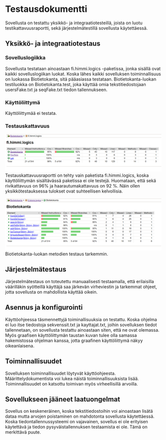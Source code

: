 # Testausdokumentti

Sovellusta on testattu yksikkö- ja integraatiotesteillä, joista on luotu testikattavuusraportti, sekä järjestelmätestillä sovellusta käytettäessä.

## Yksikkö- ja integraatiotestaus

### Sovelluslogiikka

Sovellusta testataan ainoastaan fi.himmi.logics -paketissa, jonka sisällä ovat kaikki sovelluslogiikan luokat. Koska lähes kaikki sovelluksen toiminnallisuus on luokassa Biotietokanta, sitä pääasiassa testataan. Biotietokanta-luokan testiluokka on Biotietokanta.test, joka käyttää omia tekstitiedostojaan usersFake.txt ja seqFake.txt tiedon tallennukseen.

### Käyttöliittymä

Käyttöliittymää ei testata.

### Testauskattavuus

![kuva](/dokumentaatio/kuvat/testausLogics.png)
Testauskattavuusraportti on tehty vain paketista fi.himmi.logics, koska käyttöliittymän sisältävässä paketissa ei ole testejä. Huomataan, että sekä rivikattavuus on 96% ja haarautumakattavuus on 92 %. Näin ollen yksikkötestauksessa tulokset ovat suhteellisen kelvollisia.

![kuva2](/dokumentaatio/kuvat/testausB.png)
Biotietokanta-luokan metodien testaus tarkemmin.

## Järjestelmätestaus

Järjestelmätestaus on toteutettu manuaalisesti testaamalla, että erilaisilla väärilläkin syötteillä käyttäjä saa järkevän virheviestin ja tarkemmat ohjeet, jotta sovellusta on mahdollista käyttää oikein.

## Asennus ja konfigurointi

Käyttöohjeessa täsmennettyjä toiminallisuuksia on testattu. Koska ohjelma ei luo itse tiedostoja sekvenssit.txt ja kayttajat.txt, joihin sovelluksen tiedot tallennetaan, on sovellusta testattu ainoastaan siten, että ne ovat olemassa. Myös graafisen käyttöliittymän taustan kuvan tulee olla samassa hakemistossa ohjelman kanssa, jotta graafinen käyttöliittymä näkyy oikeanlaisena.

## Toiminnallisuudet

Sovelluksen toiminnallisuudet löytyvät käyttöohjeesta. Määrittelydokumentista voi lukea näistä toiminnallisuuksista lisää. Toiminnallisuudet on katsottu toimivan myös virheellisillä arvoilla.

## Sovellukseen jääneet laatuongelmat

Sovellus on keskeneräinen, koska tekstitiedostoihin voi ainoastaan lisätä dataa mutta arvojen poistaminen on mahdotonta sovellusta käytettäessä. Koska tiedontallennussysteemi on vajavainen, sovellus ei ole erityisen käytettävä ja tiedon pysyväistallennuksen testaamista ei ole. Tämä on merkittävä puute.
